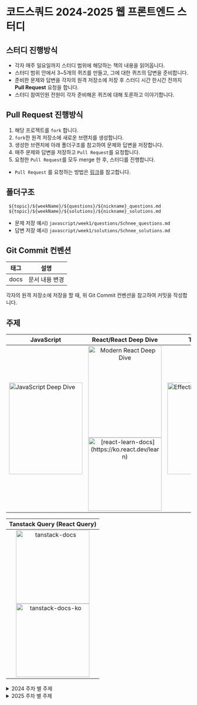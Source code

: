# 코드스쿼드 2024-2025 웹 프론트엔드 스터디

## 스터디 진행방식

- 각자 매주 일요일까지 스터디 범위에 해당하는 책의 내용을 읽어옵니다.
- 스터디 범위 안에서 3~5개의 퀴즈를 만들고, 그에 대한 퀴즈의 답변을 준비합니다.
- 준비한 문제와 답변을 각자의 원격 저장소에 저장 후 스터디 시간 한시간 전까지 **Pull Request** 요청을 합니다.
- 스터디 참여인원 전원이 각자 준비해온 퀴즈에 대해 토론하고 이야기합니다.

## Pull Request 진행방식

1. 해당 프로젝트를 `fork` 합니다.
2. `fork`한 원격 저장소에 새로운 브랜치를 생성합니다.
3. 생성한 브랜치에 아래 폴더구조를 참고하여 문제와 답변을 저장합니다.
4. 매주 문제와 답변을 저장하고 `Pull Request`를 요청합니다.
5. 요청한 `Pull Request`를 모두 merge 한 후, 스터디를 진행합니다.

- `Pull Request` 를 요청하는 방법은 [링크](https://github.com/woowacourse/woowacourse-docs/tree/main/precourse#7-%EB%B3%B8%EC%9D%B8-%EC%9B%90%EA%B2%A9-%EC%A0%80%EC%9E%A5%EC%86%8C%EC%97%90-%EC%98%AC%EB%A6%AC%EA%B8%B0)를 참고합니다.

## 폴더구조

```
 ${topic}/${weekName}/${questions}/${nickname}_questions.md
 ${topic}/${weekName}/${solutions}/${nickname}_solutions.md
```

- 문제 저장 예시) `javascript/week1/questions/Schnee_questions.md`
- 답변 저장 예시) `javascript/week1/solutions/Schnee_solutions.md`

## Git Commit 컨벤션

| 태그 |      설명      |
| ---- | :------------: |
| docs | 문서 내용 변경 |

<!-- 예제 코드가 필요한 경우가 생기면 추후에 추가
| feat | 새로운 기능 추가 |
| fix | 버그 수정 |
| docs | 문서 내용 변경 |
| style | 포맷팅, 세미콜론 누락, 코드 변경이 없는 경우 등 |
| refactor | 코드 리팩토링 |
| test | 테스트 코드 작성 |
| chore | 빌드, 패키지 매니저 설정 등 |
-->

각자의 원격 저장소에 저장을 할 때, 위 Git Commit 컨벤션을 참고하여 커밋을 작성합니다.

## 주제

<table>
  <thead>
    <tr>
      <th style="text-align: center;">JavaScript</th>
      <th style="text-align: center;">React/React Deep Dive</th>
      <th style="text-align: center;">TypeScript</th>
      <th style="text-align: center;">Next.js</th>
    </tr>
  </thead>
  <tbody>
    <tr>
      <td><img src="https://github.com/user-attachments/assets/8a973d4d-4bea-4df3-bd47-5310abf82df6" alt="JavaScript Deep Dive" width="200" height="250"></td>
      <td align="center">
        <img src="https://github.com/user-attachments/assets/a17105c5-efd9-4314-92c8-4473eab16a4e" alt="Modern React Deep Dive" width="200" height="250">
        <br>
        <a href="https://ko.react.dev/learn">
          <img src="https://github.com/user-attachments/assets/448321eb-2734-48b6-b6f1-c30faf108f8c" alt="[react-learn-docs](https://ko.react.dev/learn)" width="200" >
        </a>
      </td>
      <td><img src="https://github.com/user-attachments/assets/4889a7a2-f11d-47da-a801-67dc73bd1ad7" alt="Effective TypeScript" width="200" height="250"></td>
      <td align="center">
        <a href="https://nextjs.org/learn">
          <img src="https://github.com/user-attachments/assets/bf1ea36f-d5a1-444f-87e0-00ba0e57be91" alt="[nextjs-learn-docs]" width="200" >
        </a>
      </td>
    </tr>
  </tbody>
</table>
<table>
  <thead>
    <tr>
      <th style="text-align: center;">Tanstack Query (React Query)</th>
    </tr>
  </thead>
  <tbody>
    <tr>
      <td align="center">
        <a href="https://tanstack.com/query/latest/docs/framework/react/overview">
          <img src="https://github.com/user-attachments/assets/20b4c677-7a8d-4a3c-9254-2422b89fef70" alt="tanstack-docs" width="200" >
        </a>
        <br>
        <a href="https://react-query.kro.kr/">
        <img src="https://github.com/user-attachments/assets/2ccd8026-ed96-43ec-ab7d-53726cb0b05c" alt="tanstack-docs-ko" width="200" >
        </a>
      </td>
    </tr>
  </tbody>
</table>

<details>
  <summary>2024 주차 별 주제</summary>
  <div>
    
| Week                 | 주제 (JavaScript)                                                                                                 | 주제 (React)                                                                                              | 주제 (TypeScript)                                                                                             | 주제(Next.js) | 
| -------------------- | ----------------------------------------------------------------------------------------------------------------- | ---------------------------------------------------------------------------------------------------------- | -------------------------------------------------------------------------------------------------------------- |------------------------------------------------------------------------------------------------------------- |
| Week 1 (2024/03/06)  | ▣ 4장: 변수와 상수 <br> ▣ 6장: 데이터 타입 <br> [Week 1 - Question](https://github.com/minjeongHEO/frontend-study/tree/main/javascript/week1)  |                                                                                                            |                                                                                                                |
| Week 2 (2024/03/13)  | ▣ 23장: 실행 컨텍스트 <br> [Week 2 - Question](https://github.com/minjeongHEO/frontend-study/tree/main/javascript/week2)                     |                                                                                                            |                                                                                                                |
| Week 3 (2024/03/19)  | ▣ 24장: 클로저 <br> [Week 3 - Question](https://github.com/minjeongHEO/frontend-study/tree/main/javascript/week3)                     |                                                                                                            |                                                                                                                |
| Week 4 (2024/03/26)  | ▣ 12장: 함수 <br> [Week 4 - Question](https://github.com/minjeongHEO/frontend-study/tree/main/javascript/week4)                     |                                                                                                            |                                                                                                                |
| Week 5 (2024/04/02)  | ▣ 22장: this <br> [Week 5 - Question](https://github.com/minjeongHEO/frontend-study/tree/main/javascript/week5)                     |                                                                                                            |                                                                                                                |
| Week 6 (2024/04/09)  | ▣ 40장: event <br> [Week 6 - Question](https://github.com/minjeongHEO/frontend-study/tree/main/javascript/week6)                     |                                                                                                            |                                                                                                                |
| Week 7 (2024/04/16)  | ▣ 45장: 프로미스 <br> [Week 7 - Question](https://github.com/minjeongHEO/frontend-study/tree/main/javascript/week7)                     |                                                                                                            |                                                                                                                |
| Week 8 (2024/04/23)  | ▣ 38장: 브라우저의 렌더링 과정 <br> ▣ 42장: 비동기 프로그래밍 <br> ▣ 46장: 제너레이터와 async/await <br> [Week 8 - Question](https://github.com/minjeongHEO/frontend-study/tree/main/javascript/week8) |                                                                                                            |                                                                                                                |
| Week 9 (2024/04/30)  | ▣ 41장: 타이머 <br> ▣ 43장: Ajax <br> ▣ 44장: REST API <br> [Week 9 - Question](https://github.com/minjeongHEO/frontend-study/tree/main/javascript/week9) |                                                                                                            |                                                                                                                |
| Week 10 (2024/05/08) |                                                                                                                   | ▣ 2.3장: 클래스 컴포넌트와 함수 컴포넌트 <br> ▣ 2.4장: 렌더링은 어떻게 일어나는가? <br> [Week 10 - Question](https://github.com/minjeongHEO/frontend-study/tree/main/react/week10)                    |                                                                                                                |
| Week 11 (2024/05/16) |                                                                                                                   | ▣ 2.2장: 가상 DOM과 리액트 파이버 <br> [Week 11 - Question](https://github.com/minjeongHEO/frontend-study/tree/main/react/week11)                    |                                                                                                                |
| Week 12 (2024/05/22) |                                                                                                                   | ▣ 3.1장: 리액트의 모든 훅 파헤치기 - 1 <br> [Week 12 - Question](https://github.com/minjeongHEO/frontend-study/tree/main/react/week12)                    |                                                                                                                |
| Week 13 (2024/06/05) |                                                                                                                   | ▣ 3.1장: 리액트의 모든 훅 파헤치기 - 2 <br> [Week 13 - Question](https://github.com/minjeongHEO/frontend-study/tree/main/react/week13)                    |                                                                                                                |
| Week 14 (2024/06/12) |                                                                                                                   | ▣ 3.2장: 사용자 정의 훅과 고차 컴포넌트 <br> [Week 14 - Question](https://github.com/minjeongHEO/frontend-study/tree/main/react/week14)                    |                                                                                                                |
| Week 15 (2024/06/19) |                                                                                                                   | ▣ 5.1장: 상태 관리는 왜 필요한가? <br> [Week 15 - Question](https://github.com/minjeongHEO/frontend-study/tree/main/react/week15)                    |                                                                                                                |
| Week 16 (2024/06/26) |                                                                                                                   | ▣ 5.2장: 리액트 훅으로 시작하는 상태 관리 <br> ▣ 5.2.1장: 가장 기본적인 방법: useState와 useReducer <br> ▣ 5.2.2장: 지역 상태의 한계를 벗어나보자: useState 의 상태를 바깥으로 분리하기 <br> [Week 16 - Question](https://github.com/minjeongHEO/frontend-study/tree/main/react/week16)                    |                                                                                                                |
| Week 17 (2024/07/03) | ▣ 19.8장: 오버라이딩과 프로퍼티 섀도잉 <br> ▣ 19.9장: 프로토타입의 교체 <br> [Week 17 - Question](https://github.com/minjeongHEO/frontend-study/tree/main/javascript/week17)                   |                                                                                                            |                                                                                                                |
| Week 18 (2024/07/10) |                                                                                                                   | ▣ 5.2.3장: useState와 Context동시에 사용해 보기 <br> ▣ 5.2.4장: 상태 관리 라이브러리 Recoil, Jotai, Zustand 살펴보기 <br> [Week 18 - Question](https://github.com/minjeongHEO/frontend-study/tree/main/react/week18)                    |                                                                                                                |
| Week 19 (2024/07/17) |                                                                                                                   | ▣ [State: 컴포넌트의 기억 저장소](https://ko.react.dev/learn/state-a-components-memory) <br> ▣ [렌더링 그리고 커밋](https://ko.react.dev/learn/render-and-commit) <br> ▣ [스냅샷으로서의 State](https://ko.react.dev/learn/state-as-a-snapshot) <br> [Week 19 - Question](https://github.com/minjeongHEO/frontend-study/tree/main/react/week19)                    |                                                                                                                |
| Week 20 (2024/07/26) |                                                                                                                   | ▣ [state 업데이트 큐](https://ko.react.dev/learn/queueing-a-series-of-state-updates) <br> ▣ [객체 State 업데이트하기](https://ko.react.dev/learn/updating-objects-in-state) <br> ▣ [배열 State 업데이트하기](https://ko.react.dev/learn/updating-arrays-in-state) <br> [Week 20 - Question](https://github.com/minjeongHEO/frontend-study/tree/main/react/week20)                    |                                                                                                                |
| Week 21 (2024/07/31) |                                                                                                                   | ▣ [State를 사용해 Input 다루기](https://ko.react.dev/learn/reacting-to-input-with-state) <br> ▣ [State 구조 선택하기](https://ko.react.dev/learn/choosing-the-state-structure#don-t-mirror-props-in-state) <br> ▣ [컴포넌트 간 State 공유하기](https://ko.react.dev/learn/sharing-state-between-components) <br> [Week 21 - Question](https://github.com/minjeongHEO/frontend-study/tree/main/react/week21)                    |                                                                                                                |
| Week 22 (2024/08/05) |                                                                                                                   | ▣ [State를 보존하고 초기화하기](https://ko.react.dev/learn/preserving-and-resetting-state) <br> ▣ [state 로직을 reducer로 작성하기](https://ko.react.dev/learn/extracting-state-logic-into-a-reducer) <br> ▣ [Context를 사용해 데이터를 깊게 전달하기](https://ko.react.dev/learn/passing-data-deeply-with-context) <br> [Week 22 - Question](https://github.com/minjeongHEO/frontend-study/tree/main/react/week22)                    |                                                                                                                |
| Week 23 (2024/08/15) |                                                                                                                   | ▣ [Reducer와 Context로 앱 확장하기](https://ko.react.dev/learn/scaling-up-with-reducer-and-context) <br> ▣ [Ref로 값 참조하기](https://ko.react.dev/learn/referencing-values-with-refs) <br> ▣ [Ref로 DOM 조작하기](https://ko.react.dev/learn/manipulating-the-dom-with-refs) <br> [Week 23 - Question](https://github.com/minjeongHEO/frontend-study/tree/main/react/week23)                    |                                                                                                                |
| Week 24 (2024/08/23) |                                                                                                                   | ▣ [Effect로 동기화하기](https://ko.react.dev/learn/synchronizing-with-effects) <br> ▣ [Effect가 필요하지 않을 수도 있습니다](https://ko.react.dev/learn/you-might-not-need-an-effect) <br> ▣ [반응형 effects의 생명주기](https://ko.react.dev/learn/lifecycle-of-reactive-effects) <br> [Week 24 - Question](https://github.com/minjeongHEO/frontend-study/tree/main/react/week24)                    |                                                                                                                |
| Week 25 (2024/08/29) |                                                                                                                   | ▣ [Effect에서 이벤트 분리하기](https://ko.react.dev/learn/separating-events-from-effects) <br> [Week 25 - Question](https://github.com/minjeongHEO/frontend-study/tree/main/react/week25)                    |                                                                                                                |
| Week 26 (2024/09/06) |  |   | ▣ 1장: 타입스크립트 알아보기 <br> [Week 26 - Question](https://github.com/minjeongHEO/frontend-study/tree/main/typescript/week26) |
| Week 27 (2024/09/13) |  |   | ▣ 2장: 타입스크립트의 타입 시스템 <br> ▣ 아이템6: 편집기를 사용하여 타입 시스템 탐색하기 <br> ▣ 아이템7: 타입이 값들의 집합이라고 생각하기 <br> ▣ 아이템8: 타입 공간과 값 공간의 심벌 구분하기 <br> [Week 27 - Question](https://github.com/minjeongHEO/frontend-study/tree/main/typescript/week27) |
| Week 28 (2024/09/19) |  |   | ▣ 2장: 타입스크립트의 타입 시스템 <br> ▣ 아이템9 : 타입 단언보다는 타입 선언을 사용하기 <br> ▣ 아이템10 : 객체 래퍼 타입 피하기 <br> ▣ 아이템11 : 잉여 속성 체크의 한계 인지하기 <br> ▣ 아이템12 : 함수 표현식에 타입 적용하기 <br> ▣ 아이템13 : 타입과 인터페이스 차이점 알기 <br> ▣ 아이템14 : 타입 연산과 제너릭 사용으로 반복줄이기 <br> [Week 28 - Question](https://github.com/minjeongHEO/frontend-study/tree/main/typescript/week28) |
| Week 29 (2024/09/27) |  |   | ▣ 2장: 타입스크립트의 타입 시스템 <br> ▣ 아이템15 : 동적 데이터에 인덱스 시그니처 사용하기 <br> ▣ 아이템16 : number 인덱스 시그니처보다는 Array, 튜플, ArrayLike를 사용하기 <br> ▣ 아이템17 : 변경 관련된 오류 방지를 위해 readonly 사용하기 <br> ▣ 아이템18 : 매핑된 타입을 사용하여 값을 동기화하기 <br> [Week 29 - Question](https://github.com/minjeongHEO/frontend-study/tree/main/typescript/week29) |
| Week 30 (2024/10/02) |  |   | ▣ 3장 : 타입 추론 <br/> ▣ 아이템19 : 추론 가능한 타입을 사용해 장황한 코드 방지하기 <br/> ▣ 아이템20 : 다른 타입에는 다른 변수 사용하기 <br/> ▣ 아이템21 : 타입 넓히기 <br/> ▣ 아이템22 : 타입 좁히기 <br> [Week 30 - Question](https://github.com/minjeongHEO/frontend-study/tree/main/typescript/week30) |
| Week 31 (2024/10/08) |  |   | ▣ 3장 : 타입 추론 <br/> ▣ 아이템23 : 한꺼번에 객체 생성하기 <br/> ▣ 아이템24 : 일관성 있는 별칭 사용하기 <br/> ▣ 아이템25 : 비동기 코드에는 콜백 대신 async 함수 사용하기 <br/> ▣ 아이템26 : 타입 추론에 문맥이 어떻게 사용되는지 이해하기 <br/> ▣ 아이템27 : 함수형 기법과 라이브러리로 타입 흐름 유지하기 <br> [Week 31 - Question](https://github.com/minjeongHEO/frontend-study/tree/main/typescript/week31) |
| Week 32 (2024/10/16) |  |   | ▣ 4장 : 타입 설계 <br/> ▣ 아이템28 : 유효한 상태만 표현하는 타입을 지향하기 <br/> ▣ 아이템29 : 사용할 때는 너그럽게, 생성할 때는 엄격하게 <br/> ▣ 아이템30 : 문서에 타입 정보를 쓰지 않기 <br/> ▣ 아이템31 : 타입 주변에 null 값 배치하기 <br/> ▣ 아이템32 : 유니온 인터페이스보다는 인터페이스의 유니온을 사용하기 <br/> [Week 32 - Question](https://github.com/minjeongHEO/frontend-study/tree/main/typescript/week32) |
| Week 33 (2024/10/23) |  |   | ▣ 4장 : 타입 설계 <br/> ▣ 아이템33 : string타입보다 더 구체적인 타입 사용하기 <br/> ▣ 아이템34 : 부정확한 타입보다는 미완성 타입을 사용하기 <br/> ▣ 아이템35 : 데이터가 아닌, API와 명세를 보고 타입 만들기 <br/> ▣ 아이템36 : 해당 분야의 용어로 타입 이름 짓기 <br/> ▣ 아이템37 : 공식 명칭에는 상표를 붙이기 <br/> [Week 33 - Question](https://github.com/minjeongHEO/frontend-study/tree/main/typescript/week33) |
| Week 34 (2024/10/29) |  |   | ▣ 5장 : any 다루기 <br/> ▣ 아이템 38: any 타입은 가능한 한 좁은 범위에서만 사용하기 <br/> ▣ ㄴ 아이템 39: any를 구체적으로 변형해서 사용하기 <br/> ▣ ㄴ 아이템 40: 함수 안으로 타입 단언문 감추기 <br/> ▣ ㄴ 아이템 41: any의 진화를 이해하기 <br/> ▣ 아이템 42: 모르는 타입의 값에는 any 대신 unknown을 사용하기 <br/> ▣ ㄴ 아이템 43: 몽키 패치보다는 안전한 타입을 사용하기 <br/> ▣ 아이템 44: 타입 커버리지를 추적하여 타입 안전성 유지하기 <br/> [Week 34 - Question](https://github.com/minjeongHEO/frontend-study/tree/main/typescript/week34) |
| Week 35 (2024/11/10) |  |   | ▣ 6장 : 타입 선언과 @types <br/> ▣ 아이템 45: devDependencies에 typescript와 @types 추가하기 <br/> ▣ 아이템 49: 콜백에서 this에 대한 타입 제공하기 <br/> ▣ 아이템 50: 오버로딩 타입보다는 조건부 타입을 사용하기 <br/> ▣ 아이템 51: 의존성 분리를 위해 미러 타입을 사용하기 <br/> ▣ 아이템 52: 테스팅 타입의 함정에 주의하기 <br/> [Week 35 - Question](https://github.com/minjeongHEO/frontend-study/tree/main/typescript/week35) |
| Week 36 (2024/11/17) |  |   | ▣ 7장: 코드를 작성하고 실행하기 <br/> ▣ 아이템 53: 타입스크립트 기능보다는 ECMAScript 기능을 사용하기 <br/>▣ 아이템 54: 객체를 순회하는 노하우 <br/>▣ 아이템 55: DOM 계층 구조 이해하기 <br/>▣ 아이템 56: 정보를 감추는 목적으로 private 사용하지 않기 <br/>▣ 아이템 57: 소스맵을 사용하여 타입스크립트 디버깅하기 <br/> [Week 36 - Question](https://github.com/minjeongHEO/frontend-study/tree/main/typescript/week36) |
| Week 37 (2024/12/01) |  |   |  |▣ dashboard <br/> ▣ [챕터1 Getting Started](https://nextjs.org/learn/dashboard-app/getting-started) <br/>▣ [챕터2 CSS Styling](https://nextjs.org/learn/dashboard-app/css-styling)<br/> ▣ [챕터3 Font/Image 최적화](https://nextjs.org/learn/dashboard-app/optimizing-fonts-images) <br/>▣ [챕터4 레이아웃과 페이지](https://nextjs.org/learn/dashboard-app/creating-layouts-and-pages) <br/> [Week 37 - Question](https://github.com/minjeongHEO/frontend-study/tree/main/nextjs/week37)|
| Week 38 (2024/12/08) |  |   |  |▣ dashboard <br/> ▣ [챕터5 페이지 탐색](https://nextjs.org/learn/dashboard-app/navigating-between-pages) <br/>▣ [챕터6 데이터베이스 설정](https://nextjs.org/learn/dashboard-app/setting-up-your-database)<br/> ▣ [챕터7 데이터 가져오기](https://nextjs.org/learn/dashboard-app/fetching-data) <br/>▣ [챕터8 정적 및 동적 렌더링](https://nextjs.org/learn/dashboard-app/static-and-dynamic-rendering) <br/> [Week 38 - Question](https://github.com/minjeongHEO/frontend-study/tree/main/nextjs/week38)|
| Week 39 (2024/12/15) |  |   |  |▣ dashboard <br/> ▣ [챕터9 스트리밍](https://nextjs.org/learn/dashboard-app/streaming) <br/>▣ [챕터10 부분 사전 렌더링](https://nextjs.org/learn/dashboard-app/partial-prerendering) <br/>▣ [챕터11 검색, 페이징](https://nextjs.org/learn/dashboard-app/adding-search-and-pagination) <br/>▣ [챕터12 데이터 변형](https://nextjs.org/learn/dashboard-app/mutating-data) <br/> [Week 39 - Question](https://github.com/minjeongHEO/frontend-study/tree/main/nextjs/week39)|
| Week 40 (2024/12/22) |  |   |  |▣ dashboard <br/>▣ [챕터13 에러 처리](https://nextjs.org/learn/dashboard-app/error-handling) <br/> ▣ [챕터14 접근성 향상](https://nextjs.org/learn/dashboard-app/improving-accessibility) <br/>▣ [챕터15 인증 추가하기](https://nextjs.org/learn/dashboard-app/adding-authentication)<br/>▣ [챕터16 메타데이터 추가하기](https://nextjs.org/learn/dashboard-app/adding-metadata)<br/> [Week 40 - Question](https://github.com/minjeongHEO/frontend-study/tree/main/nextjs/week40)|
  </div>
</details>

<details>
  <summary>2025 주차 별 주제</summary>

| Week                 | 주제(Next.js)                                                                                                                                                                                                                                                                                                                                                                                                                                                                                                                                                     | 주제(Tanstack Query(React Query))                                                                                                                                                                                                                                                                                                                                                                                                                                                                                                                                                                                                      | 주제(React Deep Dive)                                                                                                                                                                                   |
| -------------------- | ----------------------------------------------------------------------------------------------------------------------------------------------------------------------------------------------------------------------------------------------------------------------------------------------------------------------------------------------------------------------------------------------------------------------------------------------------------------------------------------------------------------------------------------------------------------- | -------------------------------------------------------------------------------------------------------------------------------------------------------------------------------------------------------------------------------------------------------------------------------------------------------------------------------------------------------------------------------------------------------------------------------------------------------------------------------------------------------------------------------------------------------------------------------------------------------------------------------------- | ------------------------------------------------------------------------------------------------------------------------------------------------------------------------------------------------------- |
| Week 41 (2025/01/05) | ▣ Docs <br/>▣ Routing - [Layouts and Templates](https://github.com/vercel/next.js/blob/canary/docs/01-app/03-building-your-application/01-routing/03-layouts-and-templates.mdx) <br/>▣ Routing - [Linking and Navigating](https://nextjs.org/docs/app/building-your-application/routing/linking-and-navigating) <br/>▣ Routing - [Error Handling](https://nextjs.org/docs/app/building-your-application/routing/error-handling)<br/>[Week 41 - Question](https://github.com/minjeongHEO/frontend-study/tree/main/nextjs/week41)                                   |                                                                                                                                                                                                                                                                                                                                                                                                                                                                                                                                                                                                                                        |                                                                                                                                                                                                         |
| Week 42 (2025/01/12) | ▣ Docs <br/>▣ Routing - [Loading UI and Streaming](https://nextjs.org/docs/app/building-your-application/routing/loading-ui-and-streaming)<br/>▣ Routing - [Redirecting](https://nextjs.org/docs/app/building-your-application/routing/redirecting)<br/>▣ Routing - [Route Groups](https://nextjs.org/docs/app/building-your-application/routing/route-groups)<br/>[Week 42 - Question](https://github.com/minjeongHEO/frontend-study/tree/main/nextjs/week42)                                                                                                    |                                                                                                                                                                                                                                                                                                                                                                                                                                                                                                                                                                                                                                        |                                                                                                                                                                                                         |
| Week 43 (2025/01/19) | ▣ Docs <br/>▣ Routing - [Dynamic Routes](https://nextjs.org/docs/app/building-your-application/routing/dynamic-routes)<br/> ▣ Routing - [Parallel Routes](https://nextjs.org/docs/app/building-your-application/routing/parallel-routes)<br/> ▣ Routing - [Intercepting Routes](https://nextjs.org/docs/app/building-your-application/routing/intercepting-routes)<br/>[Week 43 - Question](https://github.com/minjeongHEO/frontend-study/tree/main/nextjs/week43)                                                                                                |                                                                                                                                                                                                                                                                                                                                                                                                                                                                                                                                                                                                                                        |                                                                                                                                                                                                         |
| Week 44 (2025/01/26) | ▣ Docs <br/>▣ Routing - [Route Handlers](https://nextjs.org/docs/app/building-your-application/routing/route-handlers)<br/>▣ Routing - [Middleware](https://nextjs.org/docs/app/building-your-application/routing/middleware)<br/>▣ Routing - [Internationalization](https://nextjs.org/docs/app/building-your-application/routing/internationalization)<br/>[Week 44 - Question](https://github.com/minjeongHEO/frontend-study/tree/main/nextjs/week44)                                                                                                          |                                                                                                                                                                                                                                                                                                                                                                                                                                                                                                                                                                                                                                        |                                                                                                                                                                                                         |
| Week 45 (2025/02/02) | ▣ Docs <br/>▣ Data Fetching - [Data Fetching and Caching](https://nextjs.org/docs/app/building-your-application/data-fetching/fetching)<br/>▣ Data Fetching - [Server Actions and Mutations](https://nextjs.org/docs/app/building-your-application/data-fetching/server-actions-and-mutations)<br/>▣ Data Fetching - [Incremental Static Regeneration (ISR)](https://nextjs.org/docs/app/building-your-application/data-fetching/incremental-static-regeneration)<br/>[Week 45 - Question](https://github.com/minjeongHEO/frontend-study/tree/main/nextjs/week45) |                                                                                                                                                                                                                                                                                                                                                                                                                                                                                                                                                                                                                                        |                                                                                                                                                                                                         |
| Week 46 (2025/02/16) |                                                                                                                                                                                                                                                                                                                                                                                                                                                                                                                                                                   | ▣ Docs <br/> [Important Defaults](https://react-query.kro.kr/docs/guides-and-concepts/important-defaults)<br/> [Query Basics](https://react-query.kro.kr/docs/guides-and-concepts/queries)<br/> [Query Keys](https://react-query.kro.kr/docs/guides-and-concepts/query-keys)<br/>[Query Functions](https://react-query.kro.kr/docs/guides-and-concepts/query-functions)<br/> [Query Options](https://react-query.kro.kr/docs/guides-and-concepts/query-options)<br/> [Week 46 - Question](https://github.com/minjeongHEO/frontend-study/tree/main/react-query/week46)                                                                  |                                                                                                                                                                                                         |
| Week 47 (2025/02/23) |                                                                                                                                                                                                                                                                                                                                                                                                                                                                                                                                                                   | ▣ Docs <br/> [Network Mode](https://react-query.kro.kr/docs/guides-and-concepts/network-mode)<br/> [Parallel Queries](https://react-query.kro.kr/docs/guides-and-concepts/parallel-queries)<br/> [Dependent Queries](https://react-query.kro.kr/docs/guides-and-concepts/dependent-queries)<br/> [Background Fetching Indicators](https://react-query.kro.kr/docs/guides-and-concepts/background-fetching-indicators)<br/> [Window Focus Refetching](https://react-query.kro.kr/docs/guides-and-concepts/window-focus-refetching)<br/>[Week 47 - Question](https://github.com/minjeongHEO/frontend-study/tree/main/react-query/week47) |                                                                                                                                                                                                         |
| Week 48 (2025/03/02) |                                                                                                                                                                                                                                                                                                                                                                                                                                                                                                                                                                   | ▣ Docs <br/> [Disabling/Pausing Queries](https://react-query.kro.kr/docs/guides-and-concepts/disabling-pausing-queries)<br/> [Query Retries](https://react-query.kro.kr/docs/guides-and-concepts/query-retries)<br/> [Paginated Queries](https://react-query.kro.kr/docs/guides-and-concepts/paginated-queries)<br/> [Week 48 - Question](https://github.com/minjeongHEO/frontend-study/tree/main/react-query/week48)                                                                                                                                                                                                                  |                                                                                                                                                                                                         |
| Week 49 (2025/03/09) |                                                                                                                                                                                                                                                                                                                                                                                                                                                                                                                                                                   | ▣ Docs <br/> [Infinite Queries](https://react-query.kro.kr/docs/guides-and-concepts/infinite-queries)<br/> [Initial Query Data](https://react-query.kro.kr/docs/guides-and-concepts/initial-query-data)<br/> [Week 49 - Question](https://github.com/minjeongHEO/frontend-study/tree/main/react-query/week49)                                                                                                                                                                                                                                                                                                                          |                                                                                                                                                                                                         |
| Week 50 (2025/03/16) |                                                                                                                                                                                                                                                                                                                                                                                                                                                                                                                                                                   | ▣ Docs <br/> [Placeholder Query Data](https://react-query.kro.kr/docs/guides-and-concepts/placeholder-query-data)<br/> [Mutations](https://react-query.kro.kr/docs/guides-and-concepts/mutations)<br/> [Week 50 - Question](https://github.com/minjeongHEO/frontend-study/tree/main/react-query/week50)                                                                                                                                                                                                                                                                                                                                |                                                                                                                                                                                                         |
| Week 51 (2025/03/23) |                                                                                                                                                                                                                                                                                                                                                                                                                                                                                                                                                                   | ▣ Docs <br/> [Query Invalidation](https://react-query.kro.kr/docs/guides-and-concepts/query-invalidation)<br/> [Invalidations from Mutations](https://react-query.kro.kr/docs/guides-and-concepts/invalidation-from-mutations)<br/>[Updates from Mutation Responses](https://react-query.kro.kr/docs/guides-and-concepts/updates-from-mutation-responses)<br/>[Optimistic Updates](https://react-query.kro.kr/docs/guides-and-concepts/optimistic-updates)<br/> [Week 51 - Question](https://github.com/minjeongHEO/frontend-study/tree/main/react-query/week51)                                                                       |                                                                                                                                                                                                         |
| Week 52 (2025/03/30) |                                                                                                                                                                                                                                                                                                                                                                                                                                                                                                                                                                   | ▣ Docs <br/> [Query Cancellation](https://react-query.kro.kr/docs/guides-and-concepts/query-cancellation)<br/> [Scroll Restoration](https://react-query.kro.kr/docs/guides-and-concepts/scroll-restoration)<br/>[Filters](https://react-query.kro.kr/docs/guides-and-concepts/filters)<br/>[Performance & Request Waterfalls](https://react-query.kro.kr/docs/guides-and-concepts/performance-request-waterfalls)<br/> [Week 52 - Question](https://github.com/minjeongHEO/frontend-study/tree/main/react-query/week52)                                                                                                                |                                                                                                                                                                                                         |
| Week 53 (2025/04/06) |                                                                                                                                                                                                                                                                                                                                                                                                                                                                                                                                                                   | ▣ Docs <br/> [Prefetching & Router Integration](https://react-query.kro.kr/docs/guides-and-concepts/prefetching-router-integration)<br/> [Server Rendering & Hydration](https://react-query.kro.kr/docs/guides-and-concepts/server-rendering-hydration)<br/> [Week 53 - Question](https://github.com/minjeongHEO/frontend-study/tree/main/react-query/week53)                                                                                                                                                                                                                                                                          |                                                                                                                                                                                                         |
| Week 54 (2025/04/20) |                                                                                                                                                                                                                                                                                                                                                                                                                                                                                                                                                                   | ▣ Docs <br/> [Advanced Server Rendering](https://react-query.kro.kr/docs/guides-and-concepts/advanced-server-rendering)<br/> [Caching](https://react-query.kro.kr/docs/guides-and-concepts/caching)<br/>[Render Optimizations](https://react-query.kro.kr/docs/guides-and-concepts/render-optimizations)<br/> [Suspense](https://react-query.kro.kr/docs/guides-and-concepts/suspense)<br/>[Week 54 - Question](https://github.com/minjeongHEO/frontend-study/tree/main/react-query/week54)                                                                                                                                            |                                                                                                                                                                                                         |
| Week 55 (2025/04/27) |                                                                                                                                                                                                                                                                                                                                                                                                                                                                                                                                                                   |                                                                                                                                                                                                                                                                                                                                                                                                                                                                                                                                                                                                                                        | ▣ Docs <br/> [useId](https://ko.react.dev/reference/react/useId)<br/>[Week 55 - Question](https://github.com/minjeongHEO/frontend-study/tree/main/react-deep-dive/week55)                               |
| Week 56 (2025/05/04) |                                                                                                                                                                                                                                                                                                                                                                                                                                                                                                                                                                   |                                                                                                                                                                                                                                                                                                                                                                                                                                                                                                                                                                                                                                        | ▣ Docs <br/> [createPortal](https://ko.react.dev/reference/react-dom/createPortal)<br/>[Week 56 - Question](https://github.com/minjeongHEO/frontend-study/tree/main/react-deep-dive/week56)             |
| Week 57 (2025/05/11) |                                                                                                                                                                                                                                                                                                                                                                                                                                                                                                                                                                   |                                                                                                                                                                                                                                                                                                                                                                                                                                                                                                                                                                                                                                        | ▣ Docs <br/> [useDeferredValue](https://ko.react.dev/reference/react/useDeferredValue)<br/>[Week 57 - Question](https://github.com/minjeongHEO/frontend-study/tree/main/react-deep-dive/week57)         |
| Week 58 (2025/05/18) |                                                                                                                                                                                                                                                                                                                                                                                                                                                                                                                                                                   |                                                                                                                                                                                                                                                                                                                                                                                                                                                                                                                                                                                                                                        | ▣ Docs <br/> [useActionState](https://ko.react.dev/reference/react/useActionState)<br/>[Week 58 - Question](https://github.com/minjeongHEO/frontend-study/tree/main/react-deep-dive/week58)             |
| Week 59 (2025/06/15) |                                                                                                                                                                                                                                                                                                                                                                                                                                                                                                                                                                   |                                                                                                                                                                                                                                                                                                                                                                                                                                                                                                                                                                                                                                        | ▣ Docs <br/> [useSyncExternalStore](https://ko.react.dev/reference/react/useSyncExternalStore)<br/>[Week 59 - Question](https://github.com/minjeongHEO/frontend-study/tree/main/react-deep-dive/week59) |
| Week 60 (2025/06/22) |                                                                                                                                                                                                                                                                                                                                                                                                                                                                                                                                                                   |                                                                                                                                                                                                                                                                                                                                                                                                                                                                                                                                                                                                                                        | ▣ Docs <br/> [useOptimistic](https://ko.react.dev/reference/react/useOptimistic)<br/>[Week 59 - Question](https://github.com/minjeongHEO/frontend-study/tree/main/react-deep-dive/week60)               |

</details>

